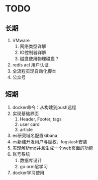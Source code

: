 # TODO

## 长期

1. VMware 
   1. 网络类型详解
   2. IO控制器详解
   3. 磁盘使用物理磁盘？
2. redis acl 用户认证
3. 全流程实现自动化脚本
4. 公众号

## 短期

1. docker命令：从构建到push远程
2. 实现基础界面
   1. Header, Footer, tags
   2. user card
   3. article
3. es研究域名配置kibana
4. es新建开发用户与赋权、logstash安装
5. 实现解析md并且生成一个web页面的功能
6. 账号系统
   1. 数据库设计
   2. go orm层学习
7. docker学习使用